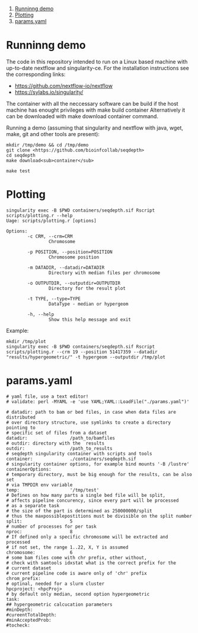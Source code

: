 1.  [Runninng demo](#org4259da5)
2.  [Plotting](#org3d2ce7b)
3.  [params.yaml](#orge628284)


<a id="org4259da5"></a>

# Runninng demo

The code in this repository intended to run on a Linux based machine with
up-to-date nextflow and singularity-ce.
For the installation instructions see the corresponding links:
 - https://github.com/nextflow-io/nextflow
 - https://sylabs.io/singularity/

The container with all the neccessary software can be build if the host machine
has enought privileges with make build container
Alternatively it can be downloaded with make download container command.

Running a demo (assuming that singularity and nextflow with java, wget, make, git and other tools are present):
```
mkdir /tmp/demo && cd /tmp/demo
git clone <https://github.com/bioinfcollab/seqdepth>
cd seqdepth
make download<sub>container</sub>

make test
```

<a id="org3d2ce7b"></a>

# Plotting

```
singularity exec -B $PWD containers/seqdepth.sif Rscript scripts/plotting.r --help
Uage: scripts/plotting.r [options]

Options:
        -c CRM, --crm=CRM
                Chromosome

        -p POSITION, --position=POSITION
                Chromosome position

        -m DATADIR, --datadir=DATADIR
                Directory with median files per chromosome

        -o OUTPUTDIR, --outputdir=OUTPUTDIR
                Directory for the result plot

        -t TYPE, --type=TYPE
                DataType - median or hypergeom

        -h, --help
                Show this help message and exit
```
Example:

```
mkdir /tmp/plot
singularity exec -B $PWD containers/seqdepth.sif Rscript scripts/plotting.r --crm 19 --position 51417359 --datadir "results/hypergeometric/" -t hypergeom --outputdir /tmp/plot
```


<a id="orge628284"></a>

# params.yaml

```
# yaml file, use a text editor!
# validate: perl -MYAML -e 'use YAML;YAML::LoadFile("./params.yaml")'

# datadir: path to bam or bed files, in case when data files are distributed
# over directory structure, use symlinks to create a directory pointing to
# specific set of files from a dataset
datadir:                /path_to/bamfiles
# outdir: directory with the  results
outdir:                 /path_to_results
# seqdepth singularity container with scripts and tools
container:              ./containers/seqdepth.sif
# singularity container options, for example bind mounts '-B /lustre'
containerOptions:
# temporary directory, must be big enough for the results, can be also set
# via TMPDIR env variable
temp:                   '/tmp/test'
# Defines on how many parts a single bed file will be split,
# affects pipeline concurency, since every part will be processed
# as a separate task
# the size of the part is determined as 250000000/split
# thus the maxpossiblepostitions must be divisible on the split number
split:                  5
# number of processes for per task
nproc:                  8
# If defined only a specific chromosome will be extracted and processed
# if not set, the range 1..22, X, Y is assumed
chromosome:             6
# some bam files come with chr prefix, other without,
# check with samtools idxstat what is the correct prefix for the
# current dataset
# current pipeline code is aware only of 'chr' prefix
chrom_prefix:
# optinal, needed for a slurm cluster
hpcproject:	<hpcProj>
# by default only median, second option hypergeometric
task:
## hypergeometric calcucation parameters
#minDepth:
#cureentTotalDepth:
#minAcceptedProb:
#tocheck:
```
